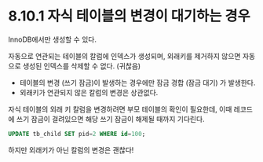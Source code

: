 # 8.10.1 자식 테이블의 변경이 대기하는 경우

InnoDB에서만 생성할 수 있다.

자동으로 연관되는 테이블의 칼럼에 인덱스가 생성되며, 외래키를 제거하지 않으면 자동으로 생성된 인덱스를 삭제할 수 없다. (귀찮음)

- 테이블의 변경 (쓰기 잠금)이 발생하는 경우에만 잠금 경합 (잠금 대기) 가 발생한다.
- 외래키가 연관되지 않은 칼럼의 변경은 상관없다.


자식 테이블의 외래 키 칼럼을 변경하려면 부모 테이블의 확인이 필요한데, 이때 레코드에 쓰기 잠금이 걸려있으면 해당 쓰기 잠금이 해제될 때까지 기다린다.

```sql
UPDATE tb_child SET pid=2 WHERE id=100;
```

하지만 외래키가 아닌 칼럼의 변경은 괜찮다!